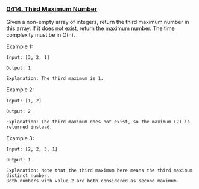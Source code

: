### [0414. Third Maximum Number](https://leetcode.com/problems/third-maximum-number/)

Given a non-empty array of integers, return the third maximum number in this array. If it does not exist, return the maximum number. The time complexity must be in O(n).

Example 1:

    Input: [3, 2, 1]

    Output: 1

    Explanation: The third maximum is 1.
    
Example 2:

    Input: [1, 2]

    Output: 2

    Explanation: The third maximum does not exist, so the maximum (2) is returned instead.
    
Example 3:

    Input: [2, 2, 3, 1]

    Output: 1

    Explanation: Note that the third maximum here means the third maximum distinct number.
    Both numbers with value 2 are both considered as second maximum.
